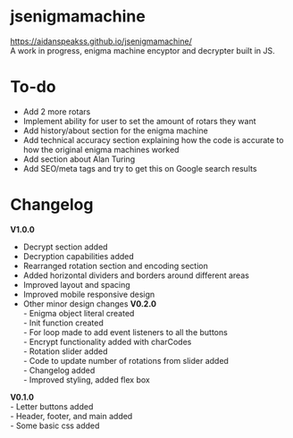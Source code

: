 # jsenigmamachine
https://aidanspeakss.github.io/jsenigmamachine/  
A work in progress, enigma machine encyptor and decrypter built in JS.  
  
# To-do 
- Add 2 more rotars
- Implement ability for user to set the amount of rotars they want
- Add history/about section for the enigma machine
- Add technical accuracy section explaining how the code is accurate to how the original enigma machines worked
- Add section about Alan Turing
- Add SEO/meta tags and try to get this on Google search results

# Changelog  
**V1.0.0**
   - Decrypt section added
   - Decryption capabilities added
   - Rearranged rotation section and encoding section
   - Added horizontal dividers and borders around different areas
   - Improved layout and spacing
   - Improved mobile responsive design
   - Other minor design changes
**V0.2.0**  
    - Enigma object literal created  
    - Init function created  
    - For loop made to add event listeners to all the buttons  
    - Encrypt functionality added with charCodes  
    - Rotation slider added  
    - Code to update number of rotations from slider added  
    - Changelog added  
    - Improved styling, added flex box  

**V0.1.0**  
    - Letter buttons added  
    - Header, footer, and main added  
    - Some basic css added  

